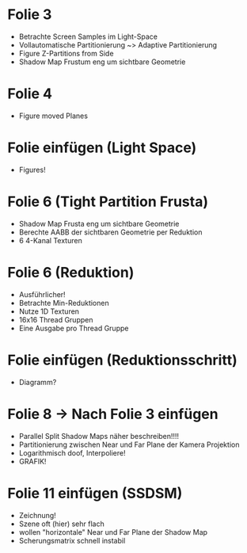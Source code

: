 # Folie 3
- Betrachte Screen Samples im Light-Space
- Vollautomatische Partitionierung ~> Adaptive Partitionierung
- Figure Z-Partitions from Side
- Shadow Map Frustum eng um sichtbare Geometrie

# Folie 4
- Figure moved Planes

# Folie einfügen (Light Space)
- Figures!

# Folie 6 (Tight Partition Frusta)
- Shadow Map Frusta eng um sichtbare Geometrie
- Berechte AABB der sichtbaren Geometrie per Reduktion
- 6 4-Kanal Texturen

# Folie 6 (Reduktion)
- Ausführlicher!
- Betrachte Min-Reduktionen
- Nutze 1D Texturen
- 16x16 Thread Gruppen
- Eine Ausgabe pro Thread Gruppe

# Folie einfügen (Reduktionsschritt)
- Diagramm?

# Folie 8 -> Nach Folie 3 einfügen
- Parallel Split Shadow Maps näher beschreiben!!!!
- Partitionierung zwischen Near und Far Plane der Kamera Projektion
- Logarithmisch doof, Interpoliere!
- GRAFIK!

# Folie 11 einfügen (SSDSM)
- Zeichnung!
- Szene oft (hier) sehr flach
- wollen "horizontale" Near und Far Plane der Shadow Map
- Scherungsmatrix schnell instabil
